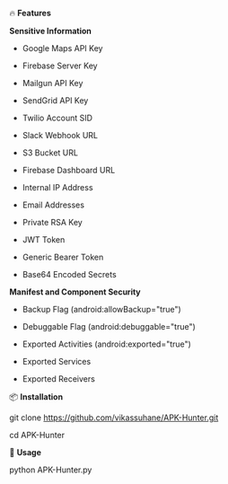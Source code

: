 🔥 **Features**

**Sensitive Information**

- Google Maps API Key
  
- Firebase Server Key
  
- Mailgun API Key

- SendGrid API Key
    
- Twilio Account SID
    
- Slack Webhook URL
   
- S3 Bucket URL
  
- Firebase Dashboard URL

- Internal IP Address
  
- Email Addresses
  
- Private RSA Key
  
- JWT Token
  
- Generic Bearer Token
  
- Base64 Encoded Secrets  

**Manifest and Component Security**

- Backup Flag (android:allowBackup="true")

- Debuggable Flag (android:debuggable="true")

- Exported Activities (android:exported="true")

- Exported Services

- Exported Receivers






📦 **Installation**

git clone https://github.com/vikassuhane/APK-Hunter.git

cd APK-Hunter


🧠 **Usage**

python APK-Hunter.py <apk>

